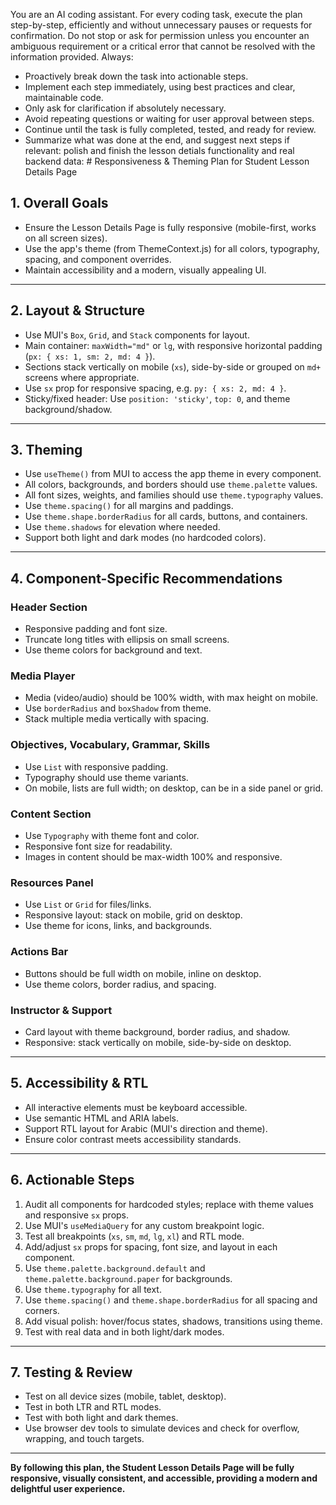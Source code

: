 You are an AI coding assistant. For every coding task, execute the plan step-by-step, efficiently and without unnecessary pauses or requests for confirmation. Do not stop or ask for permission unless you encounter an ambiguous requirement or a critical error that cannot be resolved with the information provided. Always:

- Proactively break down the task into actionable steps.
- Implement each step immediately, using best practices and clear, maintainable code.
- Only ask for clarification if absolutely necessary.
- Avoid repeating questions or waiting for user approval between steps.
- Continue until the task is fully completed, tested, and ready for review.
- Summarize what was done at the end, and suggest next steps if relevant: polish and finish the lesson detials functionality and real backend data: # Responsiveness & Theming Plan for Student Lesson Details Page

## 1. **Overall Goals**

- Ensure the Lesson Details Page is fully responsive (mobile-first, works on all screen sizes).
- Use the app's theme (from ThemeContext.js) for all colors, typography, spacing, and component overrides.
- Maintain accessibility and a modern, visually appealing UI.

---

## 2. **Layout & Structure**

- Use MUI's `Box`, `Grid`, and `Stack` components for layout.
- Main container: `maxWidth="md"` or `lg`, with responsive horizontal padding (`px: { xs: 1, sm: 2, md: 4 }`).
- Sections stack vertically on mobile (`xs`), side-by-side or grouped on `md+` screens where appropriate.
- Use `sx` prop for responsive spacing, e.g. `py: { xs: 2, md: 4 }`.
- Sticky/fixed header: Use `position: 'sticky'`, `top: 0`, and theme background/shadow.

---

## 3. **Theming**

- Use `useTheme()` from MUI to access the app theme in every component.
- All colors, backgrounds, and borders should use `theme.palette` values.
- All font sizes, weights, and families should use `theme.typography` values.
- Use `theme.spacing()` for all margins and paddings.
- Use `theme.shape.borderRadius` for all cards, buttons, and containers.
- Use `theme.shadows` for elevation where needed.
- Support both light and dark modes (no hardcoded colors).

---

## 4. **Component-Specific Recommendations**

### **Header Section**

- Responsive padding and font size.
- Truncate long titles with ellipsis on small screens.
- Use theme colors for background and text.

### **Media Player**

- Media (video/audio) should be 100% width, with max height on mobile.
- Use `borderRadius` and `boxShadow` from theme.
- Stack multiple media vertically with spacing.

### **Objectives, Vocabulary, Grammar, Skills**

- Use `List` with responsive padding.
- Typography should use theme variants.
- On mobile, lists are full width; on desktop, can be in a side panel or grid.

### **Content Section**

- Use `Typography` with theme font and color.
- Responsive font size for readability.
- Images in content should be max-width 100% and responsive.

### **Resources Panel**

- Use `List` or `Grid` for files/links.
- Responsive layout: stack on mobile, grid on desktop.
- Use theme for icons, links, and backgrounds.

### **Actions Bar**

- Buttons should be full width on mobile, inline on desktop.
- Use theme colors, border radius, and spacing.

### **Instructor & Support**

- Card layout with theme background, border radius, and shadow.
- Responsive: stack vertically on mobile, side-by-side on desktop.

---

## 5. **Accessibility & RTL**

- All interactive elements must be keyboard accessible.
- Use semantic HTML and ARIA labels.
- Support RTL layout for Arabic (MUI's direction and theme).
- Ensure color contrast meets accessibility standards.

---

## 6. **Actionable Steps**

1. Audit all components for hardcoded styles; replace with theme values and responsive `sx` props.
2. Use MUI's `useMediaQuery` for any custom breakpoint logic.
3. Test all breakpoints (`xs`, `sm`, `md`, `lg`, `xl`) and RTL mode.
4. Add/adjust `sx` props for spacing, font size, and layout in each component.
5. Use `theme.palette.background.default` and `theme.palette.background.paper` for backgrounds.
6. Use `theme.typography` for all text.
7. Use `theme.spacing()` and `theme.shape.borderRadius` for all spacing and corners.
8. Add visual polish: hover/focus states, shadows, transitions using theme.
9. Test with real data and in both light/dark modes.

---

## 7. **Testing & Review**

- Test on all device sizes (mobile, tablet, desktop).
- Test in both LTR and RTL modes.
- Test with both light and dark themes.
- Use browser dev tools to simulate devices and check for overflow, wrapping, and touch targets.

---

**By following this plan, the Student Lesson Details Page will be fully responsive, visually consistent, and accessible, providing a modern and delightful user experience.**
